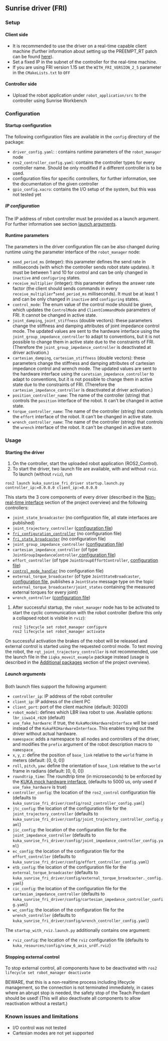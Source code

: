 ## Sunrise driver (FRI)

### Setup

#### Client side
- It is recommended to use the driver on a real-time capable client machine (further information about setting up the PREEMPT_RT patch can be found [here](https://github.com/kroshu/kuka_drivers/wiki/5_Realtime)).
- Set a fixed IP in the subnet of the controller for the real-time machine.
- If you are using FRI version 1.15 set the `WITH_FRI_VERSION_2_5` parameter in the `CMakeLists.txt` to `OFF`
#### Controller side

- Upload the robot application under `robot_application/src` to the controller using Sunrise Workbench

### Configuration

#### Startup configuration

The following configuration files are available in the `config` directory of the package:
- `driver_config.yaml`: : contains runtime parameters of the `robot_manager` node
- `ros2_controller_config.yaml`: contains the controller types for every controller name. Should be only modified if a different controller is to be used.
- configuration files for specific controllers, for further information, see the documentation of the given controller
- `gpio_config.xacro`: contains the I/O setup of the system, but this was not tested yet

##### IP configuration
The IP address of robot controller must be provided as a launch argument. For further information see section [launch arguments](#launch-arguments).

#### Runtime parameters
The parameters in the driver configuration file can be also changed during runtime using the parameter interface of the `robot_manager` node:
- `send_period_ms` (integer): this parameter defines the send rate in milliseconds (with which the controller sends robot state updates). It must be between 1 and 10 for control and can be only changed in `inactive` and `configuring` states.
- `receive_multiplier` (integer): this parameter defines the answer rate factor (the client should sends commands in every `receive_multiplier`*`send_period_ms` milliseconds). It must be at least 1 and can be only changed in `inactive` and `configuring` states.
- `control_mode`: The enum value of the control mode should be given, which updates the `ControlMode` and `ClientCommandMode` parameters of FRI. It cannot be changed in active state.
- `joint_damping`, `joint_stiffness` (double vectors): these parameters change the stiffness and damping attributes of joint impedance control mode. The updated values are sent to the hardware interface using the `joint_group_impedance_controller` to adapt to conventions, but it is not possible to change them in active state due to the constraints of FRI. (Therefore the `joint_group_impedance_controller` is deactivated at driver activation.)
- `cartesian_damping`, `cartesian_stiffness` (double vectors): these parameters change the stiffness and damping attributes of cartesian impedance control and wrench mode. The updated values are sent to the hardware interface using the `caretsian_impedance_controller` to adapt to conventions, but it is not possible to change them in active state due to the constraints of FRI. (Therefore the `cartesian_impedance_controller` is deactivated at driver activation.)
- `position_controller_name`: The name of the controller (string) that controls the `position` interface of the robot. It can't be changed in active state.
- `torque_controller_name`: The name of the controller (string) that controls the `effort` interface of the robot. It can't be changed in active state.
- `wrench_controller_name`: The name of the controller (string) that controls the `wrench` interface of the robot. It can't be changed in active state.

### Usage

#### Starting the driver

1. On the controller, start the uploaded robot application (ROS2_Control).
2. To start the driver, two launch file are available, with and without `rviz`. To launch (without `rviz`), run
```
ros2 launch kuka_sunrise_fri_driver startup.launch.py controller_ip:=0.0.0.0 client_ip:=0.0.0.0
```
This starts the 3 core components of every driver (described in the [Non-real-time interface](https://github.com/kroshu/kuka_drivers/wiki#non-real-time-interface) section of the project overview) and the following controllers:
- `joint_state_broadcaster` (no configuration file, all state interfaces are published)
- `joint_trajectory_controller` ([configuration file](https://github.com/kroshu/kuka_drivers/tree/master/kuka_sunrise_fri_driver/config/joint_trajectory_controller_config.yaml))
- [`fri_configuration_controller`](https://github.com/kroshu/kuka_controllers?tab=readme-ov-file#fri_configuration_controller) (no configuration file)
- [`fri_state_broadcaster`](https://github.com/kroshu/kuka_controllers?tab=readme-ov-file#fri_state_broadcaster) (no configuration file)
- `joint_group_impedance_controller` ([configuration file](https://github.com/kroshu/kuka_drivers/tree/master/kuka_sunrise_fri_driver/config/joint_impedance_controller_config.yaml))
- `cartesian_impedance_controller` (of type `JointGroupImpedanceController`,[configuration file](https://github.com/kroshu/kuka_drivers/tree/master/kuka_sunrise_fri_driver/config/cartesian_impedance_controller_config.yaml))
- `effort_controller` (of type `JointGroupEffortController`, [configuration file](https://github.com/kroshu/kuka_drivers/tree/master/kuka_sunrise_fri_driver/config/effort_controller_config.yaml))
- [`control_mode_handler`](https://github.com/kroshu/kuka_controllers?tab=readme-ov-file#control_mode_handler) (no configuration file)
- `external_torque_broadcaster` (of type `JointStateBroadcaster`, [configuration file](https://github.com/kroshu/kuka_drivers/tree/master/kuka_sunrise_fri_driver/config/external_torque_broadcaster_config.yaml), publishes a `JointState` message type on the topic `external_torque_broadcaster/joint_states` containing the measured external torques for every joint)
- `wrench_controller` ([configuration file](https://github.com/kroshu/kuka_drivers/tree/master/kuka_sunrise_fri_driver/config/wrench_controller_config.yaml))

1. After successful startup, the `robot_manager` node has to be activated to start the cyclic communication with the robot controller (before this only a collapsed robot is visible in `rviz`):
    ```
    ros2 lifecycle set robot_manager configure
    ros2 lifecycle set robot_manager activate
    ```
On successful activation the brakes of the robot will be released and external control is started using the requested control mode. To test moving the robot, the `rqt_joint_trajectory_controller` is not recommended, use the launch file in the `iiqka_moveit_example` package instead (usage is described in the [Additional packages](https://github.com/kroshu/kuka_drivers/wiki#additional-packages) section of the project overview).


##### Launch arguments

Both launch files support the following argument:
- `controller_ip`: IP address of the robot controller
- `client_ip`: IP address of the client PC
- `client_port`: port of the client machine (default: 30200)
- `robot_model`: defines which LBR iiwa robot to use. Available options: `lbr_iiwa14_r820` (default)
- `use_fake_hardware`: if true, the `KukaMockHardwareInterface` will be used instead of the `KukaFRIHardwareInterface`. This enables trying out the driver without actual hardware.
- `namespace`: adds a namespace to all nodes and controllers of the driver, and modifies the `prefix` argument of the robot description macro to `namespace_`
- `x`, `y`, `z`: define the position of `base_link` relative to the `world` frame in meters (default: [0, 0, 0])
- `roll`, `pitch`, `yaw`: define the orientation of `base_link` relative to the `world` frame in radians (default: [0, 0, 0])
- `roundtrip_time`: The roundtrip time (in microseconds) to be enforced by the [KUKA mock hardware interface](https://github.com/kroshu/kuka_robot_descriptions?tab=readme-ov-file#custom-mock-hardware), (defaults to 5000 us, only used if `use_fake_hardware` is true)
- `controller_config`: the location of the `ros2_control` configuration file (defaults to `kuka_sunrise_fri_driver/config/ros2_controller_config.yaml`)
- `jtc_config`: the location of the configuration file for the `joint_trajectory_controller` (defaults to `kuka_sunrise_fri_driver/config/joint_trajectory_controller_config.yaml`)
- `jic_config`: the location of the configuration file for the `joint_impedance_controller` (defaults to `kuka_sunrise_fri_driver/config/joint_impedance_controller_config.yaml`)
- `ec_config`: the location of the configuration file for the `effort_controller` (defaults to `kuka_sunrise_fri_driver/config/effort_controller_config.yaml`)
- `etb_config`: the location of the configuration file for the `external_torque_broadcaster` (defaults to `kuka_sunrise_fri_driver/config/external_torque_broadcaster._config.yaml`)
- `cic_config`: the location of the configuration file for the `cartesian_impedance_controller` (defaults to `kuka_sunrise_fri_driver/config/cartesian_impedance_controller_config.yaml`)
- `wc_config`: the location of the configuration file for the `wrench_controller` (defaults to `kuka_sunrise_fri_driver/config/wrench_controller_config.yaml`)


The `startup_with_rviz.launch.py` additionally contains one argument:
- `rviz_config`: the location of the `rviz` configuration file (defaults to `kuka_resources/config/view_6_axis_urdf.rviz`)


#### Stopping external control

To stop external control, all components have to be deactivated with `ros2 lifecycle set robot_manager deactivate`

BEWARE, that this is a non-realtime process including lifecycle management, so the connection is not terminated immediately, in cases where an abrupt stop is needed, the safety stop of the Teach Pendant should be used! (This will also deactivate all components to allow reactivation without a restart.)


### Known issues and limitations

- I/O control was not tested
- Cartesian modes are not yet supported
